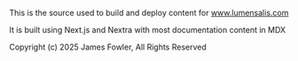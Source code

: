 

This is the source used to build and deploy content for www.lumensalis.com

It is built using Next.js and Nextra with most documentation content in MDX

Copyright (c) 2025 James Fowler, All Rights Reserved


